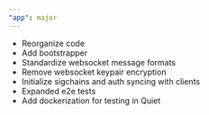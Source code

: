 ```yaml
---
"app": major
---
```


- Reorganize code
- Add bootstrapper
- Standardize websocket message formats
- Remove websocket keypair encryption
- Initialize sigchains and auth syncing with clients
- Expanded e2e tests
- Add dockerization for testing in Quiet
